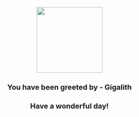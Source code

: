 <p align="center">
    <img src="https://raw.githubusercontent.com/PokeAPI/sprites/master/sprites/pokemon/526.png" width="150" height="150">
</p>
<h3 align="center">You have been greeted by - <b>Gigalith</b></h3>
<h3 align="center">Have a wonderful day!</h3>
